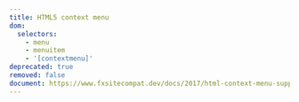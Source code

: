 ```yaml
---
title: HTML5 context menu
dom:
  selectors:
    - menu
    - menuitem
    - '[contextmenu]'
deprecated: true
removed: false
document: https://www.fxsitecompat.dev/docs/2017/html-context-menu-support-will-be-removed/
---
```

